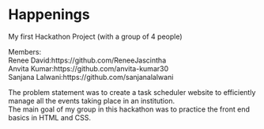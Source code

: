# Happenings<br>
<p>
My first Hackathon Project (with a group of 4 people)<br>
</p>
<p>
Members:<br>
Renee David:https://github.com/ReneeJascintha<br>
Anvita Kumar:https://github.com/anvita-kumar30<br>
Sanjana Lalwani:https://github.com/sanjanalalwani<br>
</p>
<p>
The problem statement was to create a task scheduler website to efficiently manage all the events taking place in an institution.<br>
The main goal of my group in this hackathon was to practice the front end basics in HTML and CSS.<br>
</p>
